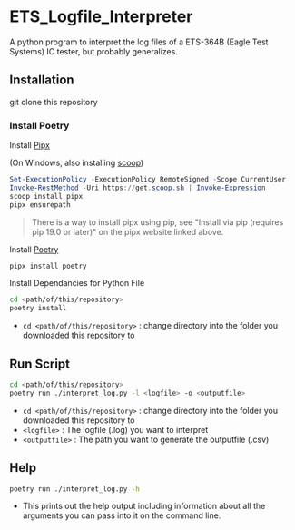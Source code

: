 # ETS_Logfile_Interpreter
A python program to interpret the log files of a ETS-364B (Eagle Test Systems) IC tester, but probably generalizes.

## Installation

git clone this repository

### Install Poetry
Install [Pipx](https://pipx.pypa.io/stable/installation/)

(On Windows, also installing [scoop](https://scoop.sh/))
```powershell
Set-ExecutionPolicy -ExecutionPolicy RemoteSigned -Scope CurrentUser
Invoke-RestMethod -Uri https://get.scoop.sh | Invoke-Expression
scoop install pipx
pipx ensurepath
```
> There is a way to install pipx using pip, see "Install via pip (requires pip 19.0 or later)" on the pipx website linked above.

Install [Poetry](https://python-poetry.org/docs/)
```bash
pipx install poetry
```

Install Dependancies for Python File
```bash
cd <path/of/this/repository>
poetry install
```
- `cd <path/of/this/repository>` : change directory into the folder you downloaded this repository to

## Run Script
```bash
cd <path/of/this/repository>
poetry run ./interpret_log.py -l <logfile> -o <outputfile>
```
- `cd <path/of/this/repository>` : change directory into the folder you downloaded this repository to
- `<logfile>` : The logfile (.log) you want to interpret
- `<outputfile>` : The path you want to generate the outputfile (.csv)

## Help
```bash
poetry run ./interpret_log.py -h
```
- This prints out the help output including information about all the arguments you can pass into it on the command line.